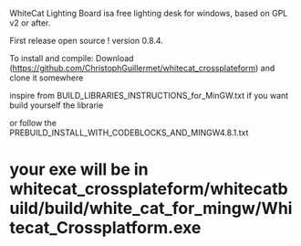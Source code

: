 WhiteCat Lighting Board isa free lighting desk for windows, based on GPL v2 or after.

First release open source ! version 0.8.4.

To install and compile:
Download (https://github.com/ChristophGuillermet/whitecat_crossplateform) and clone it somewhere

inspire from BUILD_LIBRARIES_INSTRUCTIONS_for_MinGW.txt if you want build yourself the librarie

or follow the PREBUILD_INSTALL_WITH_CODEBLOCKS_AND_MINGW4.8.1.txt


your exe will be in whitecat_crossplateform/whitecatbuild/build/white_cat_for_mingw/Whitecat_Crossplatform.exe
=======

